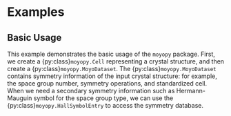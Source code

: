 # Examples

## Basic Usage

This example demonstrates the basic usage of the `moyopy` package.
First, we create a {py:class}`moyopy.Cell` representing a crystal structure, and then create a {py:class}`moyopy.MoyoDataset`.
The {py:class}`moyopy.MoyoDataset` contains symmetry information of the input crystal structure: for example, the space group number, symmetry operations, and standardized cell.
When we need a secondary symmetry information such as Hermann-Mauguin symbol for the space group type, we can use the {py:class}`moyopy.HallSymbolEntry` to access the symmetry database.

```{literalinclude} ../../examples/basic.py
```
